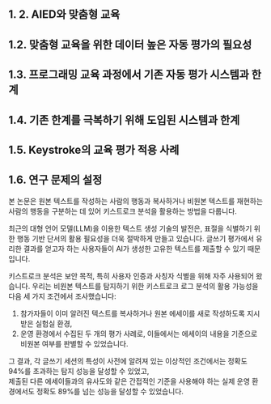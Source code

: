 ## 1. 2. AIED와 맞춤형 교육
## 1.2. 맞춤형 교육을 위한 데이터 높은 자동 평가의 필요성
## 1.3. 프로그래밍 교육 과정에서 기존 자동 평가 시스템과 한계
## 1.4. 기존 한계를 극복하기 위해 도입된 시스템과 한계
## 1.5. Keystroke의 교육 평가 적용 사례
## 1.6. 연구 문제의 설정



본 논문은 원본 텍스트를 작성하는 사람의 행동과 복사하거나 비원본 텍스트를 재현하는 사람의 행동을 구분하는 데 있어 키스트로크 분석을 활용하는 방법을 다룹니다.

최근의 대형 언어 모델(LLM)을 이용한 텍스트 생성 기술의 발전은, 표절을 식별하기 위한 행동 기반 단서의 활용 필요성을 더욱 절박하게 만들고 있습니다.  글쓰기 평가에서 유리한 결과를 얻고자 하는 사용자들이 AI가 생성한 고유한 텍스트를 제출할 수 있기 때문입니다.

키스트로크 분석은 보안 목적, 특히 사용자 인증과 사칭자 식별을 위해 자주 사용되어 왔습니다. 우리는 비원본 텍스트를 탐지하기 위한 키스트로크 로그 분석의 활용 가능성을 다음 세 가지 조건에서 조사했습니다:

1. 참가자들이 이미 알려진 텍스트를 복사하거나 원본 에세이를 새로 작성하도록 지시받은 실험실 환경,
2. 운영 환경에서 수집된 두 개의 평가 사례로, 이들에서는 에세이의 내용을 기준으로 비원본 여부를 판별할 수 있었습니다.

그 결과, 각 글쓰기 세션의 특성이 사전에 알려져 있는 이상적인 조건에서는 정확도 94%를 초과하는 탐지 성능을 달성할 수 있었고,  
제출된 다른 에세이들과의 유사도와 같은 간접적인 기준을 사용해야 하는 실제 운영 환경에서도 정확도 89%를 넘는 성능을 달성할 수 있었습니다.